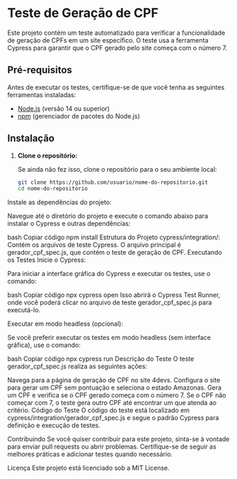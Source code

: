 # Teste de Geração de CPF

Este projeto contém um teste automatizado para verificar a funcionalidade de geração de CPFs em um site específico. O teste usa a ferramenta Cypress para garantir que o CPF gerado pelo site começa com o número 7.

## Pré-requisitos

Antes de executar os testes, certifique-se de que você tenha as seguintes ferramentas instaladas:

- [Node.js](https://nodejs.org/) (versão 14 ou superior)
- [npm](https://www.npmjs.com/) (gerenciador de pacotes do Node.js)

## Instalação

1. **Clone o repositório:**

   Se ainda não fez isso, clone o repositório para o seu ambiente local:

   ```bash
   git clone https://github.com/usuario/nome-do-repositorio.git
   cd nome-do-repositorio
Instale as dependências do projeto:

Navegue até o diretório do projeto e execute o comando abaixo para instalar o Cypress e outras dependências:

bash
Copiar código
npm install
Estrutura do Projeto
cypress/integration/: Contém os arquivos de teste Cypress. O arquivo principal é gerador_cpf_spec.js, que contém o teste de geração de CPF.
Executando os Testes
Inicie o Cypress:

Para iniciar a interface gráfica do Cypress e executar os testes, use o comando:

bash
Copiar código
npx cypress open
Isso abrirá o Cypress Test Runner, onde você poderá clicar no arquivo de teste gerador_cpf_spec.js para executá-lo.

Executar em modo headless (opcional):

Se você preferir executar os testes em modo headless (sem interface gráfica), use o comando:

bash
Copiar código
npx cypress run
Descrição do Teste
O teste gerador_cpf_spec.js realiza as seguintes ações:

Navega para a página de geração de CPF no site 4devs.
Configura o site para gerar um CPF sem pontuação e seleciona o estado Amazonas.
Gera um CPF e verifica se o CPF gerado começa com o número 7.
Se o CPF não começar com 7, o teste gera outro CPF até encontrar um que atenda ao critério.
Código do Teste
O código do teste está localizado em cypress/integration/gerador_cpf_spec.js e segue o padrão Cypress para definição e execução de testes.

Contribuindo
Se você quiser contribuir para este projeto, sinta-se à vontade para enviar pull requests ou abrir problemas. Certifique-se de seguir as melhores práticas e adicionar testes quando necessário.

Licença
Este projeto está licenciado sob a MIT License.
